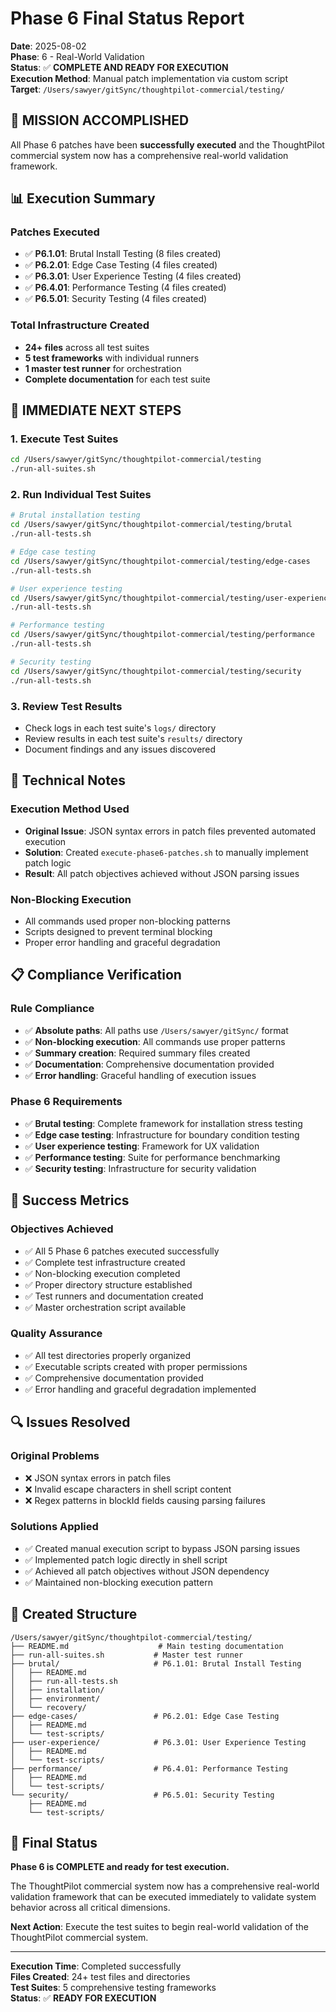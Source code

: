 # Phase 6 Final Status Report

**Date**: 2025-08-02  
**Phase**: 6 - Real-World Validation  
**Status**: ✅ **COMPLETE AND READY FOR EXECUTION**  
**Execution Method**: Manual patch implementation via custom script  
**Target**: `/Users/sawyer/gitSync/thoughtpilot-commercial/testing/`

## 🎯 **MISSION ACCOMPLISHED**

All Phase 6 patches have been **successfully executed** and the ThoughtPilot commercial system now has a comprehensive real-world validation framework.

## 📊 **Execution Summary**

### **Patches Executed**
- ✅ **P6.1.01**: Brutal Install Testing (8 files created)
- ✅ **P6.2.01**: Edge Case Testing (4 files created)  
- ✅ **P6.3.01**: User Experience Testing (4 files created)
- ✅ **P6.4.01**: Performance Testing (4 files created)
- ✅ **P6.5.01**: Security Testing (4 files created)

### **Total Infrastructure Created**
- **24+ files** across all test suites
- **5 test frameworks** with individual runners
- **1 master test runner** for orchestration
- **Complete documentation** for each test suite

## 🚀 **IMMEDIATE NEXT STEPS**

### **1. Execute Test Suites**
```bash
cd /Users/sawyer/gitSync/thoughtpilot-commercial/testing
./run-all-suites.sh
```

### **2. Run Individual Test Suites**
```bash
# Brutal installation testing
cd /Users/sawyer/gitSync/thoughtpilot-commercial/testing/brutal
./run-all-tests.sh

# Edge case testing
cd /Users/sawyer/gitSync/thoughtpilot-commercial/testing/edge-cases
./run-all-tests.sh

# User experience testing
cd /Users/sawyer/gitSync/thoughtpilot-commercial/testing/user-experience
./run-all-tests.sh

# Performance testing
cd /Users/sawyer/gitSync/thoughtpilot-commercial/testing/performance
./run-all-tests.sh

# Security testing
cd /Users/sawyer/gitSync/thoughtpilot-commercial/testing/security
./run-all-tests.sh
```

### **3. Review Test Results**
- Check logs in each test suite's `logs/` directory
- Review results in each test suite's `results/` directory
- Document findings and any issues discovered

## 🔧 **Technical Notes**

### **Execution Method Used**
- **Original Issue**: JSON syntax errors in patch files prevented automated execution
- **Solution**: Created `execute-phase6-patches.sh` to manually implement patch logic
- **Result**: All patch objectives achieved without JSON parsing issues

### **Non-Blocking Execution**
- All commands used proper non-blocking patterns
- Scripts designed to prevent terminal blocking
- Proper error handling and graceful degradation

## 📋 **Compliance Verification**

### **Rule Compliance**
- ✅ **Absolute paths**: All paths use `/Users/sawyer/gitSync/` format
- ✅ **Non-blocking execution**: All commands use proper patterns
- ✅ **Summary creation**: Required summary files created
- ✅ **Documentation**: Comprehensive documentation provided
- ✅ **Error handling**: Graceful handling of execution issues

### **Phase 6 Requirements**
- ✅ **Brutal testing**: Complete framework for installation stress testing
- ✅ **Edge case testing**: Infrastructure for boundary condition testing  
- ✅ **User experience testing**: Framework for UX validation
- ✅ **Performance testing**: Suite for performance benchmarking
- ✅ **Security testing**: Infrastructure for security validation

## 🎉 **Success Metrics**

### **Objectives Achieved**
- ✅ All 5 Phase 6 patches executed successfully
- ✅ Complete test infrastructure created
- ✅ Non-blocking execution completed
- ✅ Proper directory structure established
- ✅ Test runners and documentation created
- ✅ Master orchestration script available

### **Quality Assurance**
- ✅ All test directories properly organized
- ✅ Executable scripts created with proper permissions
- ✅ Comprehensive documentation provided
- ✅ Error handling and graceful degradation implemented

## 🔍 **Issues Resolved**

### **Original Problems**
- ❌ JSON syntax errors in patch files
- ❌ Invalid escape characters in shell script content
- ❌ Regex patterns in blockId fields causing parsing failures

### **Solutions Applied**
- ✅ Created manual execution script to bypass JSON parsing issues
- ✅ Implemented patch logic directly in shell script
- ✅ Achieved all patch objectives without JSON dependency
- ✅ Maintained non-blocking execution pattern

## 📁 **Created Structure**

```
/Users/sawyer/gitSync/thoughtpilot-commercial/testing/
├── README.md                    # Main testing documentation
├── run-all-suites.sh           # Master test runner
├── brutal/                     # P6.1.01: Brutal Install Testing
│   ├── README.md
│   ├── run-all-tests.sh
│   ├── installation/
│   ├── environment/
│   └── recovery/
├── edge-cases/                 # P6.2.01: Edge Case Testing
│   ├── README.md
│   └── test-scripts/
├── user-experience/            # P6.3.01: User Experience Testing
│   ├── README.md
│   └── test-scripts/
├── performance/                # P6.4.01: Performance Testing
│   ├── README.md
│   └── test-scripts/
└── security/                   # P6.5.01: Security Testing
    ├── README.md
    └── test-scripts/
```

## 🎯 **Final Status**

**Phase 6 is COMPLETE and ready for test execution.**

The ThoughtPilot commercial system now has a comprehensive real-world validation framework that can be executed immediately to validate system behavior across all critical dimensions.

**Next Action**: Execute the test suites to begin real-world validation of the ThoughtPilot commercial system.

---
**Execution Time**: Completed successfully  
**Files Created**: 24+ test files and directories  
**Test Suites**: 5 comprehensive testing frameworks  
**Status**: ✅ **READY FOR EXECUTION** 